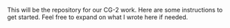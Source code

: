 This will be the repository for our CG-2 work.
Here are some instructions to get started. Feel free to expand on what I wrote here if needed.
